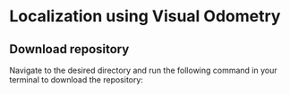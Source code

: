 # Localization using Visual Odometry
## Download repository
Navigate to the desired directory and run the following command in your terminal to download the repository:
```

```